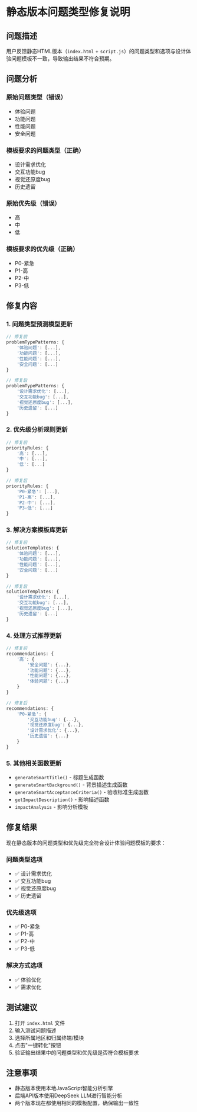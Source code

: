 # 静态版本问题类型修复说明

## 问题描述

用户反馈静态HTML版本（`index.html` + `script.js`）的问题类型和选项与设计体验问题模板不一致，导致输出结果不符合预期。

## 问题分析

### 原始问题类型（错误）
- 体验问题
- 功能问题  
- 性能问题
- 安全问题

### 模板要求的问题类型（正确）
- 设计需求优化
- 交互功能bug
- 视觉还原度bug
- 历史遗留

### 原始优先级（错误）
- 高
- 中
- 低

### 模板要求的优先级（正确）
- P0-紧急
- P1-高
- P2-中
- P3-低

## 修复内容

### 1. 问题类型预测模型更新
```javascript
// 修复前
problemTypePatterns: {
    '体验问题': [...],
    '功能问题': [...],
    '性能问题': [...],
    '安全问题': [...]
}

// 修复后
problemTypePatterns: {
    '设计需求优化': [...],
    '交互功能bug': [...],
    '视觉还原度bug': [...],
    '历史遗留': [...]
}
```

### 2. 优先级分析规则更新
```javascript
// 修复前
priorityRules: {
    '高': [...],
    '中': [...],
    '低': [...]
}

// 修复后
priorityRules: {
    'P0-紧急': [...],
    'P1-高': [...],
    'P2-中': [...],
    'P3-低': [...]
}
```

### 3. 解决方案模板库更新
```javascript
// 修复前
solutionTemplates: {
    '体验问题': [...],
    '功能问题': [...],
    '性能问题': [...],
    '安全问题': [...]
}

// 修复后
solutionTemplates: {
    '设计需求优化': [...],
    '交互功能bug': [...],
    '视觉还原度bug': [...],
    '历史遗留': [...]
}
```

### 4. 处理方式推荐更新
```javascript
// 修复前
recommendations: {
    '高': {
        '安全问题': {...},
        '功能问题': {...},
        '性能问题': {...},
        '体验问题': {...}
    }
}

// 修复后
recommendations: {
    'P0-紧急': {
        '交互功能bug': {...},
        '视觉还原度bug': {...},
        '设计需求优化': {...},
        '历史遗留': {...}
    }
}
```

### 5. 其他相关函数更新
- `generateSmartTitle()` - 标题生成函数
- `generateSmartBackground()` - 背景描述生成函数
- `generateSmartAcceptanceCriteria()` - 验收标准生成函数
- `getImpactDescription()` - 影响描述函数
- `impactAnalysis` - 影响分析模板

## 修复结果

现在静态版本的问题类型和优先级完全符合设计体验问题模板的要求：

### 问题类型选项
- ✅ 设计需求优化
- ✅ 交互功能bug
- ✅ 视觉还原度bug
- ✅ 历史遗留

### 优先级选项
- ✅ P0-紧急
- ✅ P1-高
- ✅ P2-中
- ✅ P3-低

### 解决方式选项
- ✅ 体验优化
- ✅ 需求优化

## 测试建议

1. 打开 `index.html` 文件
2. 输入测试问题描述
3. 选择所属地区和归属终端/模块
4. 点击"一键转化"按钮
5. 验证输出结果中的问题类型和优先级是否符合模板要求

## 注意事项

- 静态版本使用本地JavaScript智能分析引擎
- 后端API版本使用DeepSeek LLM进行智能分析
- 两个版本现在都使用相同的模板配置，确保输出一致性
